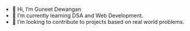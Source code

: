 - 👋 Hi, I’m Guneet Dewangan
- 🌱 I’m currently learning DSA and Web Development.
- 💞️ I’m looking to contribute to projects based on real world problems.

